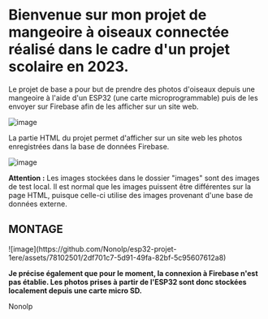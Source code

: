 <h1>Bienvenue sur mon projet de mangeoire à oiseaux connectée réalisé dans le cadre d'un projet scolaire en 2023.</h1>

<p>Le projet de base a pour but de prendre des photos d'oiseaux depuis une mangeoire à l'aide d'un ESP32 (une carte microprogrammable) puis de les envoyer sur Firebase afin de les afficher sur un site web.</p>

![image](https://github.com/Nonolp/esp32-projet-1ere/assets/78102501/eef4b03a-e889-4418-92e8-724c30d08273)


<p>La partie HTML du projet permet d'afficher sur un site web les photos enregistrées dans la base de données Firebase.</p>

![image](https://github.com/Nonolp/esp32-projet-1ere/assets/78102501/2cad1636-de71-4931-9785-7023f62715c2)


<p><strong>Attention :</strong> Les images stockées dans le dossier "images" sont des images de test local. Il est normal que les images puissent être différentes sur la page HTML, puisque celle-ci utilise des images provenant d'une base de données externe.</p>

<h2>MONTAGE</h2>
![image](https://github.com/Nonolp/esp32-projet-1ere/assets/78102501/2df701c7-5d91-49fa-82bf-5c95607612a8)


<p><strong>Je précise également que pour le moment, la connexion à Firebase n'est pas établie. Les photos prises à partir de l'ESP32 sont donc stockées localement depuis une carte micro SD.</strong></p>

<p>Nonolp</p>
